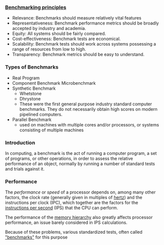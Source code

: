 
### [Benchmarking principles](https://dberleant.github.io/papers/BenchmarkingContemporaryDeepLearningHardwareAndFrameworks.pdf)
- Relevance: Benchmarks should measure relatively vital features
- Representativeness: Benchmark performance metrics should be broadly accepted by industry and academia.
- Equity: All systems should be fairly compared.
- Cost-effectiveness: Benchmark tests are economical.
- Scalability: Benchmark tests should work across systems possessing a range of resources from low to high.
- Transparency: Benchmark metrics should be easy to understand.
### Types of Benchmarks
- Real Program
- Component Benchmark Microbenchmark
- Synthetic Benchmark
	- Whetstone
	- Dhrystone
	- These were the first general purpose industry standard computer benchmarks. They do not necessarily obtain high scores on modern pipelined computers.
- Parallel Benchmark
	- used on machines with multiple cores and/or processors, or systems consisting of multiple machines


### Introduction
In computing, a benchmark is the act of running a computer program, a set of programs, or other operations, in order to assess the relative performance of an object, normally by running a number of standard tests and trials against it.
### Performance 

The _performance_ or _speed_ of a processor depends on, among many other factors, the clock rate (generally given in multiples of [hertz](https://en.wikipedia.org/wiki/Hertz "Hertz")) and the instructions per clock (IPC), which together are the factors for the [instructions per second](https://en.wikipedia.org/wiki/Instructions_per_second "Instructions per second") (IPS) that the CPU can perform.

The performance of the [memory hierarchy](https://en.wikipedia.org/wiki/Memory_hierarchy "Memory hierarchy") also greatly affects processor performance, an issue barely considered in IPS calculations.

Because of these problems, various standardized tests, often called ["benchmarks"](https://en.wikipedia.org/wiki/Benchmark_(computing) "Benchmark (computing)") for this purpose‍

